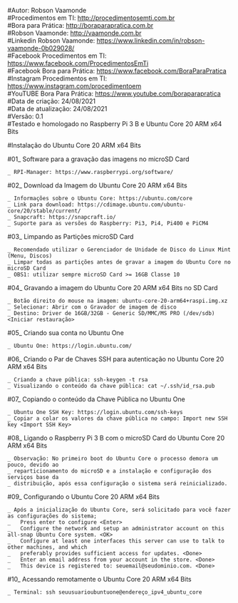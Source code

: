 #Autor: Robson Vaamonde<br>
#Procedimentos em TI: http://procedimentosemti.com.br<br>
#Bora para Prática: http://boraparapratica.com.br<br>
#Robson Vaamonde: http://vaamonde.com.br<br>
#Linkedin Robson Vaamonde: https://www.linkedin.com/in/robson-vaamonde-0b029028/<br>
#Facebook Procedimentos em TI: https://www.facebook.com/ProcedimentosEmTi<br>
#Facebook Bora para Prática: https://www.facebook.com/BoraParaPratica<br>
#Instagram Procedimentos em TI: https://www.instagram.com/procedimentoem<br>
#YouTUBE Bora Para Prática: https://www.youtube.com/boraparapratica<br>
#Data de criação: 24/08/2021<br>
#Data de atualização: 24/08/2021<br>
#Versão: 0.1<br>
#Testado e homologado no Raspberry Pi 3 B e Ubuntu Core 20 ARM x64 Bits

#Instalação do Ubuntu Core 20 ARM x64 Bits

#01_ Software para a gravação das imagens no microSD Card<br>

	_ RPI-Manager: https://www.raspberrypi.org/software/

#02_ Download da Imagem do Ubuntu Core 20 ARM x64 Bits
	
	_ Informações sobre o Ubuntu Core: https://ubuntu.com/core
	_ Link para download: https://cdimage.ubuntu.com/ubuntu-core/20/stable/current/
	_ Snapcraft: https://snapcraft.io/
	_ Suporte para as versões do Raspberry: Pi3, Pi4, Pi400 e PiCM4

#03_ Limpando as Partições microSD Card

	_ Recomendado utilizar o Gerenciador de Unidade de Disco do Linux Mint (Menu, Discos)
	_ Limpar todas as partições antes de gravar a imagem do Ubuntu Core no microSD Card
	_ OBS1: utilizar sempre microSD Card >= 16GB Classe 10

#04_ Gravando a imagem do Ubuntu Core 20 ARM x64 Bits no SD Card

	_ Botão direito do mouse na imagem: ubuntu-core-20-arm64+raspi.img.xz
	_ Selecionar: Abrir com o Gravador de imagem de disco
	_ Destino: Driver de 16GB/32GB - Generic SD/MMC/MS PRO (/dev/sdb) <Iniciar restauração>

#05_ Criando sua conta no Ubuntu One

	_ Ubuntu One: https://login.ubuntu.com/

#06_ Criando o Par de Chaves SSH para autenticação no Ubuntu Core 20 ARM x64 Bits

	_ Criando a chave pública: ssh-keygen -t rsa
	_ Visualizando o conteúdo da chave pública: cat ~/.ssh/id_rsa.pub

#07_ Copiando o conteúdo da Chave Pública no Ubuntu One

	_ Ubuntu One SSH Key: https://login.ubuntu.com/ssh-keys
	_ Copiar a colar os valores da chave pública no campo: Import new SSH key <Import SSH Key>

#08_ Ligando o Raspberry Pi 3 B com o microSD Card do Ubuntu Core 20 ARM x64 Bits

	_ Observação: No primeiro boot do Ubuntu Core o processo demora um pouco, devido ao 
	_ reparticionamento do microSD e a instalação e configuração dos serviços base da 
	_ distribuição, após essa configuração o sistema será reinicializado.

#09_ Configurando o Ubuntu Core 20 ARM x64 Bits

	_ Após a inicialização do Ubuntu Core, será solicitado para você fazer as configurações do sistema;
	_	Press enter to configure <Enter>
	_	Configure the network and setup an administrator account on this all-snap Ubuntu Core system. <OK>
	_	Configure at least one interfaces this server can use to talk to other machines, and which
	_	preferably provides sufficient access for updates. <Done>
	_	Enter an email address from your account in the store. <Done>
	_ 	This device is registered to: seuemail@seudominio.com. <Done>

#10_ Acessando remotamente o Ubuntu Core 20 ARM x64 Bits

	_ Terminal: ssh seuusuarioubuntuone@endereço_ipv4_ubuntu_core